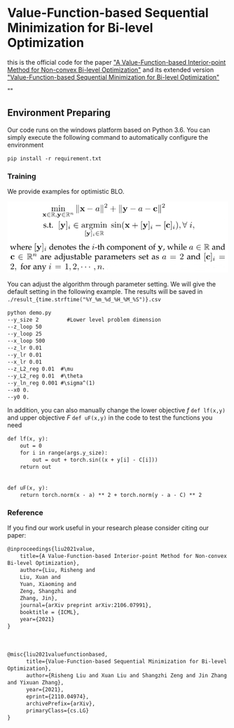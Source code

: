 # Value-Function-based Sequential Minimization for Bi-level Optimization
this is the official code for the paper ["A Value-Function-based Interior-point Method for Non-convex Bi-level Optimization"](https://icml.cc/virtual/2021/poster/9581) and its extended version ["Value-Function-based Sequential Minimization for Bi-level Optimization"](https://arxiv.org/abs/2110.04974)

 ""

## Environment Preparing

Our code runs on the windows platform based on Python 3.6. You can simply execute the following command to automatically configure the environment

```
pip install -r requirement.txt
```

### Training

We provide examples for optimistic BLO.<br>

<div align=center>
  
![optimistic BLO](eq20.png)
</div>

You can adjust the algorithm through parameter setting. We will give the default setting in the following example.
The results will be saved in `./result_{time.strftime("%Y_%m_%d_%H_%M_%S")}.csv`
```
python demo.py
--y_size 2         #Lower level problem dimension
--z_loop 50
--y_loop 25
--x_loop 500
--z_lr 0.01
--y_lr 0.01
--x_lr 0.01
--z_L2_reg 0.01  #\mu
--y_L2_reg 0.01  #\theta
--y_ln_reg 0.001 #\sigma^(1)
--x0 0.
--y0 0.
  ```
  In addition, you can also manually change the lower objective *f* ``def lf(x,y)`` and upper objective *F* ``def uF(x,y)`` in the code to test the functions you need
```
def lf(x, y):
    out = 0
    for i in range(args.y_size):
        out = out + torch.sin((x + y[i] - C[i]))
    return out


def uF(x, y):
    return torch.norm(x - a) ** 2 + torch.norm(y - a - C) ** 2

```
  
  
  
### Reference

If you find our work useful in your research please consider citing our paper:

```
@inproceedings{liu2021value,
	title={A Value-Function-based Interior-point Method for Non-convex Bi-level Optimization},
	author={Liu, Risheng and 
	Liu, Xuan and 
	Yuan, Xiaoming and 
	Zeng, Shangzhi and 
	Zhang, Jin},
	journal={arXiv preprint arXiv:2106.07991},
	booktitle = {ICML},
	year={2021}
}



@misc{liu2021valuefunctionbased,
      title={Value-Function-based Sequential Minimization for Bi-level Optimization}, 
      author={Risheng Liu and Xuan Liu and Shangzhi Zeng and Jin Zhang and Yixuan Zhang},
      year={2021},
      eprint={2110.04974},
      archivePrefix={arXiv},
      primaryClass={cs.LG}
}
```
